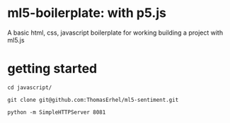 # ml5-boilerplate: with p5.js

A basic html, css, javascript boilerplate for working building a project with ml5.js

# getting started

```
cd javascript/
```

```
git clone git@github.com:ThomasErhel/ml5-sentiment.git
```

```
python -m SimpleHTTPServer 8081
```
